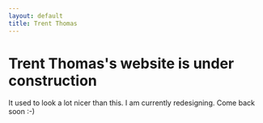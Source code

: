 ```yaml
---
layout: default
title: Trent Thomas
---
```


# Trent Thomas's website is under construction

It used to look a lot nicer than this. I am currently redesigning. Come back soon :-)